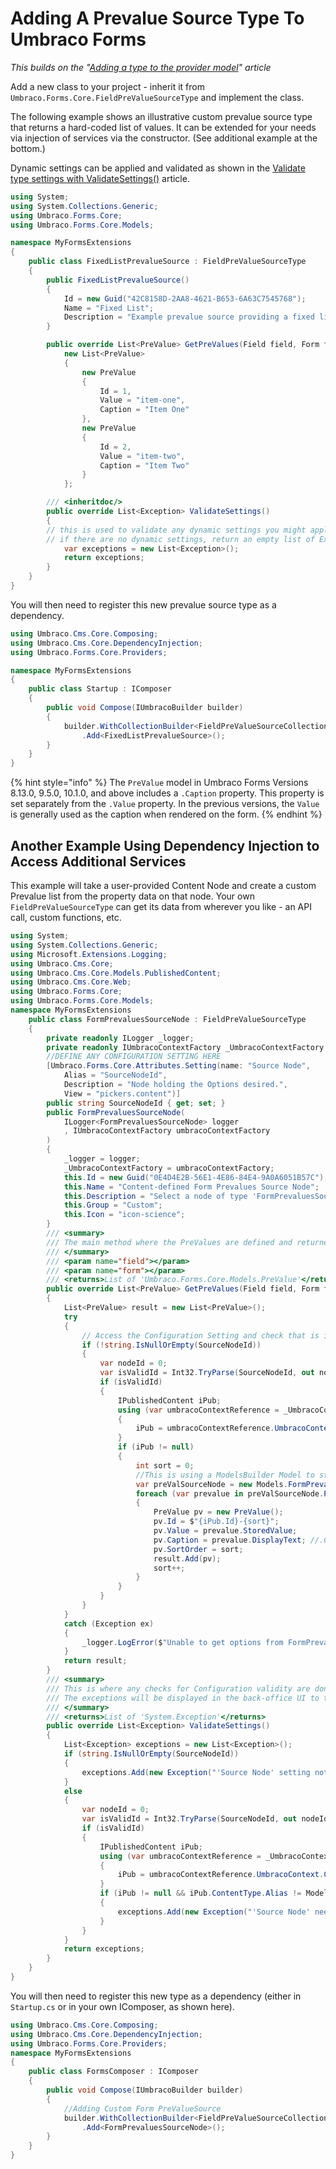 # Adding A Prevalue Source Type To Umbraco Forms

_This builds on the "_[_Adding a type to the provider model_](adding-a-type.md)_" article_

Add a new class to your project - inherit it from `Umbraco.Forms.Core.FieldPreValueSourceType` and implement the class.

The following example shows an illustrative custom prevalue source type that returns a hard-coded list of values. It can be extended for your needs via injection of services via the constructor. (See additional example at the bottom.)

Dynamic settings can be applied and validated as shown in the [Validate type settings with ValidateSettings()](adding-a-type.md#validate-type-settings-with-validatesettings) article.

```csharp
using System;
using System.Collections.Generic;
using Umbraco.Forms.Core;
using Umbraco.Forms.Core.Models;

namespace MyFormsExtensions
{
    public class FixedListPrevalueSource : FieldPreValueSourceType
    {
        public FixedListPrevalueSource()
        {
            Id = new Guid("42C8158D-2AA8-4621-B653-6A63C7545768");
            Name = "Fixed List";
            Description = "Example prevalue source providing a fixed list of values.";
        }

        public override List<PreValue> GetPreValues(Field field, Form form) =>
            new List<PreValue>
            {
                new PreValue
                {
                    Id = 1,
                    Value = "item-one",
                    Caption = "Item One"
                },
                new PreValue
                {
                    Id = 2,
                    Value = "item-two",
                    Caption = "Item Two"
                }
            };

        /// <inheritdoc/>
        public override List<Exception> ValidateSettings()
        {
        // this is used to validate any dynamic settings you might apply to the PreValueSource
        // if there are no dynamic settings, return an empty list of Exceptions:
            var exceptions = new List<Exception>();
            return exceptions;
        }
    }
}
```

You will then need to register this new prevalue source type as a dependency.

```csharp
using Umbraco.Cms.Core.Composing;
using Umbraco.Cms.Core.DependencyInjection;
using Umbraco.Forms.Core.Providers;

namespace MyFormsExtensions
{
    public class Startup : IComposer
    {
        public void Compose(IUmbracoBuilder builder)
        {
            builder.WithCollectionBuilder<FieldPreValueSourceCollectionBuilder>()
                .Add<FixedListPrevalueSource>();
        }
    }
}
```

{% hint style="info" %}
The `PreValue` model in Umbraco Forms Versions 8.13.0, 9.5.0, 10.1.0, and above includes a `.Caption` property. This property is set separately from the `.Value` property. In the previous versions, the `Value` is generally used as the caption when rendered on the form.
{% endhint %}

## Another Example Using Dependency Injection to Access Additional Services

This example will take a user-provided Content Node and create a custom Prevalue list from the property data on that node. Your own `FieldPreValueSourceType` can get its data from wherever you like - an API call, custom functions, etc.

```csharp
using System;
using System.Collections.Generic;
using Microsoft.Extensions.Logging;
using Umbraco.Cms.Core;
using Umbraco.Cms.Core.Models.PublishedContent;
using Umbraco.Cms.Core.Web;
using Umbraco.Forms.Core;
using Umbraco.Forms.Core.Models;
namespace MyFormsExtensions
    public class FormPrevaluesSourceNode : FieldPreValueSourceType
    {
        private readonly ILogger _logger;
        private readonly IUmbracoContextFactory _UmbracoContextFactory;
        //DEFINE ANY CONFIGURATION SETTING HERE
        [Umbraco.Forms.Core.Attributes.Setting(name: "Source Node",
            Alias = "SourceNodeId",
            Description = "Node holding the Options desired.",
            View = "pickers.content")]
        public string SourceNodeId { get; set; }
        public FormPrevaluesSourceNode(
            ILogger<FormPrevaluesSourceNode> logger
            , IUmbracoContextFactory umbracoContextFactory
        )
        {
            _logger = logger;
            _UmbracoContextFactory = umbracoContextFactory;
            this.Id = new Guid("0E4D4E2B-56E1-4E86-84E4-9A0A6051B57C"); //MAKE THIS UNIQUE!
            this.Name = "Content-defined Form Prevalues Source Node";
            this.Description = "Select a node of type 'FormPrevaluesSourceNode'";
            this.Group = "Custom";
            this.Icon = "icon-science";
        }
        /// <summary>
        /// The main method where the PreValues are defined and returned.
        /// </summary>
        /// <param name="field"></param>
        /// <param name="form"></param>
        /// <returns>List of 'Umbraco.Forms.Core.Models.PreValue'</returns>
        public override List<PreValue> GetPreValues(Field field, Form form)
        {
            List<PreValue> result = new List<PreValue>();
            try
            {
                // Access the Configuration Setting and check that is is valid
                if (!string.IsNullOrEmpty(SourceNodeId))
                {
                    var nodeId = 0;
                    var isValidId = Int32.TryParse(SourceNodeId, out nodeId);
                    if (isValidId)
                    {
                        IPublishedContent iPub;
                        using (var umbracoContextReference = _UmbracoContextFactory.EnsureUmbracoContext())
                        {
                            iPub = umbracoContextReference.UmbracoContext.Content.GetById(nodeId);
                        }
                        if (iPub != null)
                        {
                            int sort = 0;
                            //This is using a ModelsBuilder Model to strongly-type the selected node
                            var preValSourceNode = new Models.FormPrevaluesSourceNode(iPub, null);
                            foreach (var prevalue in preValSourceNode.PreValues)
                            {
                                PreValue pv = new PreValue();
                                pv.Id = $"{iPub.Id}-{sort}";
                                pv.Value = prevalue.StoredValue;
                                pv.Caption = prevalue.DisplayText; //.Caption only available in Forms Versions  8.13.0+, 9.5.0+, & 10.1.0+
                                pv.SortOrder = sort;
                                result.Add(pv);
                                sort++;
                            }
                        }
                    }
                }
            }
            catch (Exception ex)
            {
                _logger.LogError($"Unable to get options from FormPrevaluesSourceNode #{SourceNodeId}", ex);
            }
            return result;
        }
        /// <summary>
        /// This is where any checks for Configuration validity are done.
        /// The exceptions will be displayed in the back-office UI to the user.
        /// </summary>
        /// <returns>List of 'System.Exception'</returns>
        public override List<Exception> ValidateSettings()
        {
            List<Exception> exceptions = new List<Exception>();
            if (string.IsNullOrEmpty(SourceNodeId))
            {
                exceptions.Add(new Exception("'Source Node' setting not filled out"));
            }
            else
            {
                var nodeId = 0;
                var isValidId = Int32.TryParse(SourceNodeId, out nodeId);
                if (isValidId)
                {
                    IPublishedContent iPub;
                    using (var umbracoContextReference = _UmbracoContextFactory.EnsureUmbracoContext())
                    {
                        iPub = umbracoContextReference.UmbracoContext.Content.GetById(nodeId);
                    }
                    if (iPub != null && iPub.ContentType.Alias != Models.FormPrevaluesSourceNode.ModelTypeAlias)
                    {
                        exceptions.Add(new Exception("'Source Node' needs to be of type 'FormPrevaluesSourceNode'"));
                    }
                }
            }
            return exceptions;
        }
    }
}
```

You will then need to register this new type as a dependency (either in `Startup.cs` or in your own IComposer, as shown here).

```csharp
using Umbraco.Cms.Core.Composing;
using Umbraco.Cms.Core.DependencyInjection;
using Umbraco.Forms.Core.Providers;
namespace MyFormsExtensions
{
    public class FormsComposer : IComposer
    {
        public void Compose(IUmbracoBuilder builder)
        {
            //Adding Custom Form PreValueSource
            builder.WithCollectionBuilder<FieldPreValueSourceCollectionBuilder>()
                .Add<FormPrevaluesSourceNode>();
        }
    }
}
```
